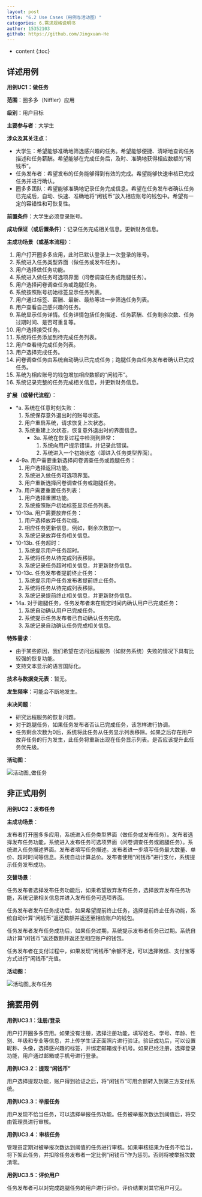 ```yaml
---
layout: post
title: "6.2 Use Cases（用例与活动图）"
categories: 6.需求规格说明书
author: 15352103
github: https://github.com/Jingxuan-He
---
```


* content
{:toc}

## 详述用例

**用例UC1：做任务**

**范围**：圈多多（Niffler）应用

**级别**：用户目标

**主要参与者**：大学生

**涉众及其关注点**：

- 大学生：希望能够准确地筛选感兴趣的任务。希望能够便捷、清晰地查询任务描述和任务薪酬。希望能够在完成任务后，及时、准确地获得相应数额的“闲钱币”。
- 任务发布者：希望发布的任务能够得到有效的完成。希望能够快速审核已完成任务并进行确认。
- 圈多多团队：希望能够准确地记录任务完成信息。希望在任务发布者确认任务已完成后，自动、快速、准确地将“闲钱币”放入相应账号的钱包中。希望有一定的容错性和可恢复性。

**前置条件**：大学生必须登录账号。

**成功保证（或后置条件）**：记录任务完成相关信息。更新财务信息。

**主成功场景（或基本流程）**：

1. 用户打开圈多多应用，此时已默认登录上一次登录的账号。
2. 系统进入任务类型界面（做任务或发布任务）。
3. 用户选择做任务功能。
4. 系统进入做任务可选项界面（问卷调查任务或跑腿任务）。
5. 用户选择问卷调查任务或跑腿任务。
6. 系统按照账号初始标签显示任务列表。
7. 用户通过标签、薪酬、最新、最热等进一步筛选任务列表。
8. 用户查看自己感兴趣的任务。
9. 系统显示任务详情。任务详情包括任务描述、任务薪酬、任务剩余次数、任务过期时间、是否可重复等。
10. 用户选择接受任务。
11. 系统将任务添加到待完成任务列表。
12. 用户查看待完成任务列表。
13. 用户选择完成任务。
14. 问卷调查任务由系统自动确认已完成任务；跑腿任务由任务发布者确认已完成任务。
15. 系统为相应账号的钱包增加相应数额的“闲钱币”。
16. 系统记录完整的任务完成相关信息，并更新财务信息。

**扩展（或替代流程）**：

- *a. 系统在任意时刻失败：
	1. 系统保存意外退出时的账号状态。
	2. 用户重启系统，请求恢复上次状态。
	3. 系统重建上次状态，恢复意外退出时的界面信息。
		- 3a. 系统在恢复过程中检测到异常：
			1. 系统向用户提示错误，并记录此错误。
			2. 系统进入一个初始状态（即进入任务类型界面）。
- 4-9a. 用户需要重新选择问卷调查任务或跑腿任务：
	1. 用户选择返回功能。
	2. 系统进入做任务可选项界面。
	3. 用户重新选择问卷调查任务或跑腿任务。
- 7a. 用户需要重置任务列表：
	1. 用户选择重置功能。
	2. 系统按照账户初始标签显示任务列表。
- 10-13a. 用户需要放弃任务：
	1. 用户选择放弃任务功能。
	2. 相应任务更新信息，例如，剩余次数加一。
	2. 系统记录放弃任务相关信息。
- 10-13b. 任务超时：
	1. 系统提示用户任务超时。
	2. 系统将任务从待完成列表移除。
	4. 系统记录任务超时相关信息，并更新财务信息。
- 10-13c. 任务发布者提前终止任务：
	1. 系统提示用户任务发布者提前终止任务。
	2. 系统将任务从待完成列表移除。
	4. 系统记录提前终止相关信息，并更新财务信息。
- 14a. 对于跑腿任务，任务发布者未在规定时间内确认用户已完成任务：
	1. 系统自动确认用户已完成任务。
	2. 系统提示任务发布者已自动确认任务完成。
	3. 系统记录自动确认任务完成相关信息。

**特殊需求**：

- 由于某些原因，我们希望在访问远程服务（如财务系统）失败的情况下具有比较强的恢复功能。
- 支持文本显示的语言国际化。

**技术与数据变元表**：暂无。

**发生频率**：可能会不断地发生。

**未决问题**：

- 研究远程服务的恢复问题。
- 对于跑腿任务，如果任务发布者否认已完成任务，该怎样进行协调。
- 任务剩余次数为0后，系统将此任务从任务显示列表移除。如果之后存在用户放弃任务的行为发生，此任务将重新出现在任务显示列表。是否应该提升此任务优先级。

**活动图**：

<img src="https://github.com/sysu-swsad-team/sysu-swsad-team.github.io/raw/master/_posts/images/UML/活动图_做任务.jpg" alt="活动图_做任务" />

## 非正式用例

**用例UC2：发布任务**

**主成功场景**：

发布者打开圈多多应用，系统进入任务类型界面（做任务或发布任务）。发布者选择发布任务功能，系统进入发布任务可选项界面（问卷调查任务或跑腿任务）。系统进入任务描述界面。发布者填写任务描述。发布者进一步填写任务最大数量、单价、超时时间等信息。系统自动计算总价。发布者使用“闲钱币”进行支付，系统提示任务发布成功。

**交替场景**：

任务发布者选择发布任务功能后，如果希望放弃发布任务，选择放弃发布任务功能，系统记录相关信息并进入发布任务可选项界面。

任务发布者发布任务成功后，如果希望提前终止任务，选择提前终止任务功能，系统自动计算“闲钱币”返还数额并返还至相应账户的钱包。

任务发布者发布任务成功后，如果任务过期，系统提示发布者任务已过期。系统自动计算“闲钱币”返还数额并返还至相应账户的钱包。

任务发布者在支付过程中，如果发现“闲钱币”余额不足，可以选择微信、支付宝等方式进行“闲钱币”充值。

**活动图**：

<img src="https://github.com/sysu-swsad-team/sysu-swsad-team.github.io/raw/master/_posts/images/UML/活动图_发布任务.jpg" alt="活动图_发布任务" />

## 摘要用例

**用例UC3.1：注册/登录**

用户打开圈多多应用。如果没有注册，选择注册功能，填写姓名、学号、年龄、性别、年级和专业等信息，并上传学生证正面照片进行验证。验证成功后，可以设置昵称、头像，选择感兴趣的标签，并绑定邮箱或手机号。如果已经注册，选择登录功能，用户通过邮箱或手机号进行登录。

**用例UC3.2：提现“闲钱币”**

用户选择提现功能，账户得到验证之后，将“闲钱币”可用余额转入到第三方支付系统。

**用例UC3.3：举报任务**

用户发现不恰当任务，可以选择举报任务功能。任务被举报次数达到阈值后，将交由管理员进行审核。

**用例UC3.4：审核任务**

管理员定期对被举报次数达到阈值的任务进行审核。如果审核结果为任务不恰当，将下架此任务，并扣除任务发布者一定比例“闲钱币”作为惩罚。否则将被举报次数清零。

**用例UC3.5：评价用户**

任务发布者可以对完成跑腿任务的用户进行评价。评价结果对其它用户可见。
